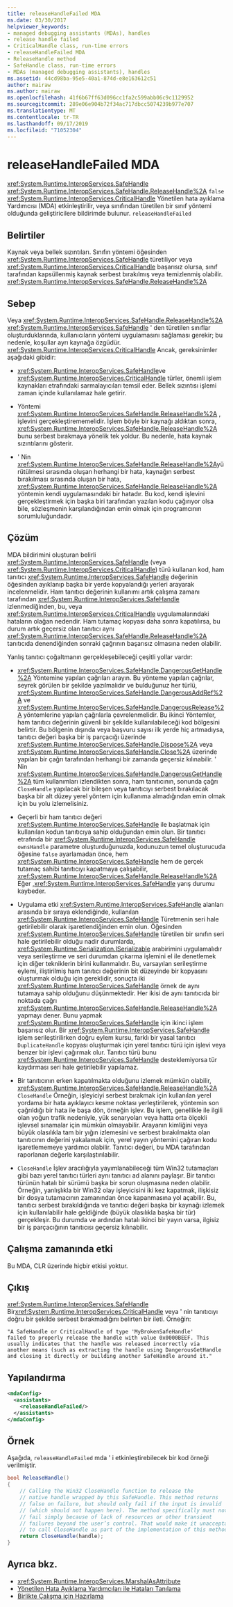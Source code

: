 ```yaml
---
title: releaseHandleFailed MDA
ms.date: 03/30/2017
helpviewer_keywords:
- managed debugging assistants (MDAs), handles
- release handle failed
- CriticalHandle class, run-time errors
- releaseHandleFailed MDA
- ReleaseHandle method
- SafeHandle class, run-time errors
- MDAs (managed debugging assistants), handles
ms.assetid: 44cd98ba-95e5-40a1-874d-e8e163612c51
author: mairaw
ms.author: mairaw
ms.openlocfilehash: 41f6b67ff63d096cc1fa2c599abb06c9c1129952
ms.sourcegitcommit: 289e06e904b72f34ac717dbcc5074239b977e707
ms.translationtype: MT
ms.contentlocale: tr-TR
ms.lasthandoff: 09/17/2019
ms.locfileid: "71052304"
---
```

# <a name="releasehandlefailed-mda"></a>releaseHandleFailed MDA
<xref:System.Runtime.InteropServices.SafeHandle> <xref:System.Runtime.InteropServices.SafeHandle.ReleaseHandle%2A> `false` <xref:System.Runtime.InteropServices.CriticalHandle> Yönetilen hata ayıklama Yardımcısı (MDA) etkinleştirilir, veya sınıfından türetilen bir sınıf yöntemi olduğunda geliştiricilere bildirimde bulunur. `releaseHandleFailed`  
  
## <a name="symptoms"></a>Belirtiler  
 Kaynak veya bellek sızıntıları.  Sınıfın yöntemi öğesinden <xref:System.Runtime.InteropServices.SafeHandle> türetiliyor veya <xref:System.Runtime.InteropServices.CriticalHandle> başarısız olursa, sınıf tarafından kapsüllenmiş kaynak serbest bırakılmış veya temizlenmiş olabilir. <xref:System.Runtime.InteropServices.SafeHandle.ReleaseHandle%2A>  
  
## <a name="cause"></a>Sebep  
 Veya <xref:System.Runtime.InteropServices.SafeHandle.ReleaseHandle%2A> <xref:System.Runtime.InteropServices.SafeHandle> ' den türetilen sınıflar oluşturduklarında, kullanıcıların yöntemi uygulamasını sağlaması gerekir; bu nedenle, koşullar ayrı kaynağa özgüdür. <xref:System.Runtime.InteropServices.CriticalHandle> Ancak, gereksinimler aşağıdaki gibidir:  
  
- <xref:System.Runtime.InteropServices.SafeHandle>ve <xref:System.Runtime.InteropServices.CriticalHandle> türler, önemli işlem kaynakları etrafındaki sarmalayıcıları temsil eder. Bellek sızıntısı işlemi zaman içinde kullanılamaz hale getirir.  
  
- Yöntemi <xref:System.Runtime.InteropServices.SafeHandle.ReleaseHandle%2A> , işlevini gerçekleştirememelidir. İşlem böyle bir kaynağı aldıktan sonra, <xref:System.Runtime.InteropServices.SafeHandle.ReleaseHandle%2A> bunu serbest bırakmaya yönelik tek yoldur. Bu nedenle, hata kaynak sızıntılarını gösterir.  
  
- ' Nin <xref:System.Runtime.InteropServices.SafeHandle.ReleaseHandle%2A>yürütülmesi sırasında oluşan herhangi bir hata, kaynağın serbest bırakılması sırasında oluşan bir hata, <xref:System.Runtime.InteropServices.SafeHandle.ReleaseHandle%2A> yöntemin kendi uygulamasındaki bir hatadır. Bu kod, kendi işlevini gerçekleştirmek için başka biri tarafından yazılan kodu çağırıyor olsa bile, sözleşmenin karşılandığından emin olmak için programcının sorumluluğundadır.  
  
## <a name="resolution"></a>Çözüm  
 MDA bildirimini oluşturan belirli <xref:System.Runtime.InteropServices.SafeHandle> (veya <xref:System.Runtime.InteropServices.CriticalHandle>) türü kullanan kod, ham tanıtıcı <xref:System.Runtime.InteropServices.SafeHandle> değerinin öğesinden ayıklanıp başka bir yerde kopyalandığı yerleri arayarak incelenmelidir. Ham tanıtıcı değerinin kullanımı artık çalışma zamanı tarafından <xref:System.Runtime.InteropServices.SafeHandle> izlenmediğinden, bu, veya <xref:System.Runtime.InteropServices.CriticalHandle> uygulamalarındaki hataların olağan nedendir. Ham tutamaç kopyası daha sonra kapatılırsa, bu durum artık geçersiz olan tanıtıcı aynı <xref:System.Runtime.InteropServices.SafeHandle.ReleaseHandle%2A> tanıtıcıda denendiğinden sonraki çağrının başarısız olmasına neden olabilir.  
  
 Yanlış tanıtıcı çoğaltmanın gerçekleşebileceği çeşitli yollar vardır:  
  
- <xref:System.Runtime.InteropServices.SafeHandle.DangerousGetHandle%2A> Yöntemine yapılan çağrıları arayın. Bu yönteme yapılan çağrılar, seyrek görülen bir şekilde yazılmalıdır ve bulduğunuz her türlü, <xref:System.Runtime.InteropServices.SafeHandle.DangerousAddRef%2A> ve <xref:System.Runtime.InteropServices.SafeHandle.DangerousRelease%2A> yöntemlerine yapılan çağrılarla çevrelenmelidir. Bu ikinci Yöntemler, ham tanıtıcı değerinin güvenli bir şekilde kullanılabileceği kod bölgesini belirtir. Bu bölgenin dışında veya başvuru sayısı ilk yerde hiç artmadıysa, tanıtıcı değeri başka bir iş parçacığı üzerinde <xref:System.Runtime.InteropServices.SafeHandle.Dispose%2A> veya <xref:System.Runtime.InteropServices.SafeHandle.Close%2A> üzerinde yapılan bir çağrı tarafından herhangi bir zamanda geçersiz kılınabilir. ' Nin <xref:System.Runtime.InteropServices.SafeHandle.DangerousGetHandle%2A> tüm kullanımları izlendikten sonra, ham tanıtıcının, sonunda çağrı `CloseHandle` yapılacak bir bileşen veya tanıtıcıyı serbest bırakılacak başka bir alt düzey yerel yöntem için kullanıma almadığından emin olmak için bu yolu izlemelisiniz.  
  
- Geçerli bir ham tanıtıcı değeri <xref:System.Runtime.InteropServices.SafeHandle> ile başlatmak için kullanılan kodun tanıtıcıya sahip olduğundan emin olun. Bir tanıtıcı etrafında bir <xref:System.Runtime.InteropServices.SafeHandle> `ownsHandle` parametre oluşturduğunuzda, kodunuzun temel oluşturucuda öğesine `false` ayarlamadan önce, hem <xref:System.Runtime.InteropServices.SafeHandle> hem de gerçek tutamaç sahibi tanıtıcıyı kapatmaya çalışabilir, <xref:System.Runtime.InteropServices.SafeHandle.ReleaseHandle%2A> Eğer ,<xref:System.Runtime.InteropServices.SafeHandle> yarış durumu kaybeder.  
  
- Uygulama etki <xref:System.Runtime.InteropServices.SafeHandle> alanları arasında bir sıraya eklendiğinde, kullanılan <xref:System.Runtime.InteropServices.SafeHandle> Türetmenin seri hale getirilebilir olarak işaretlendiğinden emin olun. Öğesinden <xref:System.Runtime.InteropServices.SafeHandle> türetilen bir sınıfın seri hale getirilebilir olduğu nadir durumlarda, <xref:System.Runtime.Serialization.ISerializable> arabirimini uygulamalıdır veya serileştirme ve seri durumdan çıkarma işlemini el ile denetlemek için diğer tekniklerin birini kullanmalıdır. Bu, varsayılan serileştirme eylemi, iliştirilmiş ham tanıtıcı değerinin bit düzeyinde bir kopyasını oluşturmak olduğu için gereklidir, sonuçta iki <xref:System.Runtime.InteropServices.SafeHandle> örnek de aynı tutamaya sahip olduğunu düşünmektedir. Her ikisi de aynı tanıtıcıda bir noktada çağrı <xref:System.Runtime.InteropServices.SafeHandle.ReleaseHandle%2A> yapmayı dener. Bunu yapmak <xref:System.Runtime.InteropServices.SafeHandle> için ikinci işlem başarısız olur. Bir <xref:System.Runtime.InteropServices.SafeHandle> işlem serileştirilirken doğru eylem kursu, farklı bir yasal tanıtıcı `DuplicateHandle` kopyası oluşturmak için yerel tanıtıcı türü için işlevi veya benzer bir işlevi çağırmak olur. Tanıtıcı türü bunu <xref:System.Runtime.InteropServices.SafeHandle> desteklemiyorsa tür kaydırması seri hale getirilebilir yapılamaz.  
  
- Bir tanıtıcının erken kapatılmakta olduğunu izlemek mümkün olabilir, <xref:System.Runtime.InteropServices.SafeHandle.ReleaseHandle%2A> `CloseHandle` Örneğin, işleyiciyi serbest bırakmak için kullanılan yerel yordama bir hata ayıklayıcı kesme noktası yerleştirilerek, yöntemin son çağrıldığı bir hata ile başa dön, örneğin işlev. Bu işlem, genellikle ile ilgili olan yoğun trafik nedeniyle, yük senaryoları veya hatta orta ölçekli işlevsel sınamalar için mümkün olmayabilir. Arayanın kimliğini veya büyük olasılıkla tam bir yığın izlemesini ve serbest bırakılmakta olan tanıtıcının değerini yakalamak için, yerel yayın yöntemini çağıran kodu işaretlememeye yardımcı olabilir.  Tanıtıcı değeri, bu MDA tarafından raporlanan değerle karşılaştırılabilir.  
  
- `CloseHandle` İşlev aracılığıyla yayımlanabileceği tüm Win32 tutamaçları gibi bazı yerel tanıtıcı türleri aynı tanıtıcı ad alanını paylaşır. Bir tanıtıcı türünün hatalı bir sürümü başka bir sorun oluşmasına neden olabilir. Örneğin, yanlışlıkla bir Win32 olay işleyicisini iki kez kapatmak, ilişkisiz bir dosya tutamacının zamanından önce kapanmasına yol açabilir. Bu, tanıtıcı serbest bırakıldığında ve tanıtıcı değeri başka bir kaynağı izlemek için kullanılabilir hale geldiğinde (büyük olasılıkla başka bir tür) gerçekleşir. Bu durumda ve ardından hatalı ikinci bir yayın varsa, ilgisiz bir iş parçacığının tanıtıcısı geçersiz kılınabilir.  
  
## <a name="effect-on-the-runtime"></a>Çalışma zamanında etki  
 Bu MDA, CLR üzerinde hiçbir etkisi yoktur.  
  
## <a name="output"></a>Çıkış  
 <xref:System.Runtime.InteropServices.SafeHandle> Bir<xref:System.Runtime.InteropServices.CriticalHandle> veya ' nin tanıtıcıyı doğru bir şekilde serbest bırakmadığını belirten bir ileti. Örneğin:  
  
```output
"A SafeHandle or CriticalHandle of type 'MyBrokenSafeHandle'   
failed to properly release the handle with value 0x0000BEEF. This   
usually indicates that the handle was released incorrectly via   
another means (such as extracting the handle using DangerousGetHandle   
and closing it directly or building another SafeHandle around it."  
```  
  
## <a name="configuration"></a>Yapılandırma  
  
```xml  
<mdaConfig>  
  <assistants>  
    <releaseHandleFailed/>  
  </assistants>  
</mdaConfig>  
```  
  
## <a name="example"></a>Örnek  
 Aşağıda, `releaseHandleFailed` mda ' i etkinleştirebilecek bir kod örneği verilmiştir.  
  
```csharp
bool ReleaseHandle()  
{  
    // Calling the Win32 CloseHandle function to release the   
    // native handle wrapped by this SafeHandle. This method returns   
    // false on failure, but should only fail if the input is invalid   
    // (which should not happen here). The method specifically must not   
    // fail simply because of lack of resources or other transient   
    // failures beyond the user’s control. That would make it unacceptable   
    // to call CloseHandle as part of the implementation of this method.  
    return CloseHandle(handle);  
}  
```  
  
## <a name="see-also"></a>Ayrıca bkz.

- <xref:System.Runtime.InteropServices.MarshalAsAttribute>
- [Yönetilen Hata Ayıklama Yardımcıları ile Hataları Tanılama](diagnosing-errors-with-managed-debugging-assistants.md)
- [Birlikte Çalışma için Hazırlama](../interop/interop-marshaling.md)
